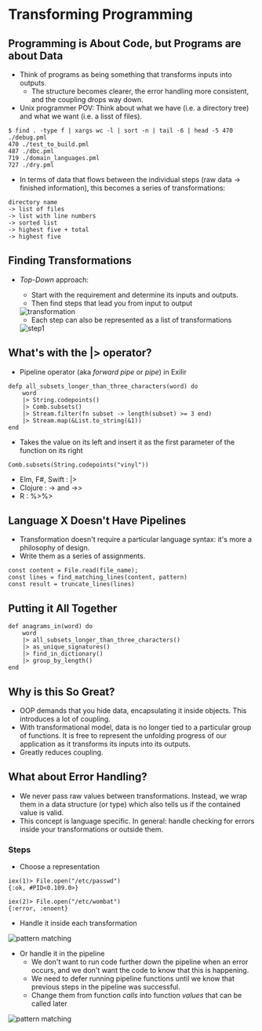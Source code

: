 # Transforming Programming

## Programming is About Code, but Programs are about Data
* Think of programs as being something that transforms inputs into outputs.
    * The structure becomes clearer, the error handling more consistent, and the coupling drops way down.
* Unix programmer POV: Think about what we have (i.e. a directory tree) and what we want (i.e. a lisst of files).
```
$ find . -type f | xargs wc -l | sort -n | tail -6 | head -5 470 ./debug.pml
470 ./test_to_build.pml
487 ./dbc.pml
719 ./domain_languages.pml
727 ./dry.pml
```

* In terms of data that flows between the individual steps (raw data -> finished information), this becomes a series of transformations:
```
directory name 
-> list of files
-> list with line numbers
-> sorted list
-> highest five + total
-> highest five
```

## Finding Transformations

* _Top-Down_ approach:
    * Start with the requirement and determine its inputs and outputs.
    * Then find steps that lead you from input to output

    <img title="transformation" src="./images/transformation.png">

    * Each step can also be represented as a list of transformations

    <img title="step1" src="./images/step1.png">

## What's with the |> operator?

* Pipeline operator (aka _forward pipe_ or _pipe_) in Exilir
```
defp all_subsets_longer_than_three_characters(word) do 
    word
    |> String.codepoints()
    |> Comb.subsets()
    |> Stream.filter(fn subset -> length(subset) >= 3 end)
    |> Stream.map(&List.to_string(&1))
end
```
* Takes the value on its left and insert it as the first parameter of the function on its right

```
Comb.subsets(String.codepoints("vinyl"))
```

* Elm, F#, Swift : |>
* Clojure : -> and ->>
* R : %>%>

## Language X Doesn't Have Pipelines
* Transformation doesn't require a particular language syntax: it's more a philosophy of design.
* Write them as a series of assignments.
```
const content = File.read(file_name);
const lines = find_matching_lines(content, pattern)
const result = truncate_lines(lines)
```

## Putting it All Together
```
def anagrams_in(word) do
    word
    |> all_subsets_longer_than_three_characters()
    |> as_unique_signatures()
    |> find_in_dictionary()
    |> group_by_length()
end
```

## Why is this So Great?
* OOP demands that you hide data, encapsulating it inside objects. This introduces a lot of coupling.
* With transformational model, data is no longer tied to a particular group of functions. It is free to represent the unfolding progress of our application as it transforms its inputs into its outputs.
* Greatly reduces coupling.

## What about Error Handling?
* We never pass raw values between transformations. Instead, we wrap them in a data structure (or type) which also tells us if the contained value is valid.
* This concept is language specific. In general: handle checking for errors inside your transformations or outside them.

### Steps
* Choose a representation
```
iex(1)> File.open("/etc/passwd") 
{:ok, #PID<0.109.0>}

iex(2)> File.open("/etc/wombat") 
{:error, :enoent}
```
* Handle it inside each transformation

<img title="pattern matching" src="./images/ExilirPatternMatching.png">

* Or handle it in the pipeline
    * We don't want to run code further down the pipeline when an error occurs, and we don't want the code to know that this is happening.
    * We need to defer running pipeline functions until we know that previous steps in the pipeline was successful.
    * Change them from function _calls_ into function _values_ that can be called later

<img title="pattern matching" src="./images/UsingPipelines.png">

